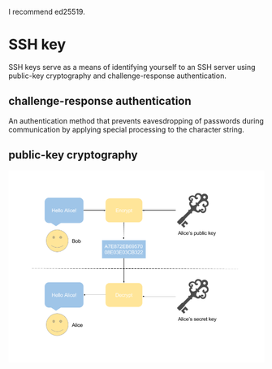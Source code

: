I recommend ed25519.

# SSH key

SSH keys serve as a means of identifying yourself to an SSH server using public-key cryptography and challenge-response authentication.

## challenge-response authentication

An authentication method that prevents eavesdropping of passwords during communication by applying special processing to the character string.

## public-key cryptography

![](./public-key.png)